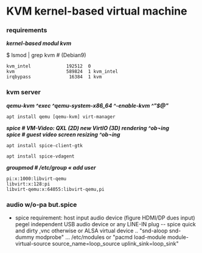 # KVM kernel-based virtual machine

### requirements

_**kernel-based modul kvm**_

$ lsmod | grep kvm   # (Debian9)

```
kvm_intel             192512  0
kvm                   589824  1 kvm_intel
irqbypass              16384  1 kvm
```


### kvm server

_**qemu-kvm ^exec ^qemu-system-x86_64 ^-enable-kvm ^"$@"**_

```
apt install qemu [qemu-kvm] virt-manager
```


_**spice # VM-Video: QXL (2D) new VirtIO (3D) rendering ^ob¬ing**_  
_**spice   # guest video screen resizing ^ob¬ing**_

```
apt install spice-client-gtk
```
```
apt install spice-vdagent
```

_**groupmod   # /etc/group « add user**_

```
pi:x:1000:libvirt-qemu
libvirt:x:128:pi
libvirt-qemu:x:64055:libvirt-qemu,pi
```


### audio w/o-pa but.spice

+	spice requirement: host input audio device (figure HDMI/DP dues input) pegel independent
	USB audio device or any LINE-IN plug -- spice quick and dirty ,vnc otherwise
	or ALSA virtual device .. "snd-aloop snd-dummy modprobe" ... /etc/modules
	or "pacmd load-module module-virtual-source source_name=loop_source uplink_sink=loop_sink"

